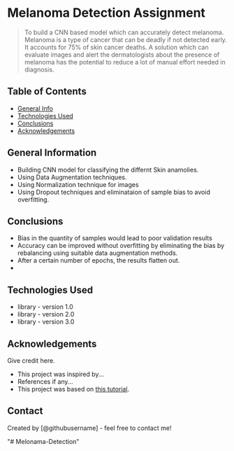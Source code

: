 # Melanoma Detection Assignment
> To build a CNN based model which can accurately detect melanoma. Melanoma is a type of cancer that can be deadly if not detected early. It accounts for 75% of skin cancer deaths. A solution which can evaluate images and alert the dermatologists about the presence of melanoma has the potential to reduce a lot of manual effort needed in diagnosis.


## Table of Contents
* [General Info](#general-information)
* [Technologies Used](#technologies-used)
* [Conclusions](#conclusions)
* [Acknowledgements](#acknowledgements)

<!-- You can include any other section that is pertinent to your problem -->

## General Information
- Building CNN model for classifying the differnt Skin anamolies.  
- Using Data Augmentation techniques.  
- Using Normalization technique for images
- Using Dropout techniques and eliminataion of sample bias to avoid overfitting. 

<!-- You don't have to answer all the questions - just the ones relevant to your project. -->

## Conclusions
- Bias in the quantity of samples would lead to poor validation results
- Accuracy can be improved without overfitting by eliminating the bias by rebalancing using suitable data augmentation methods.
- After a certain number of epochs, the results flatten out.
- 

<!-- You don't have to answer all the questions - just the ones relevant to your project. -->


## Technologies Used
- library - version 1.0
- library - version 2.0
- library - version 3.0

<!-- As the libraries versions keep on changing, it is recommended to mention the version of library used in this project -->

## Acknowledgements
Give credit here.
- This project was inspired by...
- References if any...
- This project was based on [this tutorial](https://www.example.com).


## Contact
Created by [@githubusername] - feel free to contact me!


<!-- Optional -->
<!-- ## License -->
<!-- This project is open source and available under the [... License](). -->

<!-- You don't have to include all sections - just the one's relevant to your project -->"# Melonama-Detection" 
